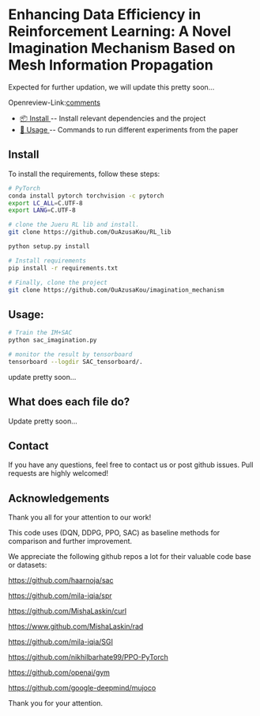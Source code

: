 # Enhancing Data Efficiency in Reinforcement Learning: A Novel Imagination Mechanism Based on Mesh Information Propagation
Expected for further updation, we will update this pretty soon...


Openreview-Link:[comments](https://openreview.net/forum?id=H8RgPl5OQX)

* [📦 Install ](#install) -- Install relevant dependencies and the project
* [🔧 Usage ](#usage) -- Commands to run different experiments from the paper

## Install 
To install the requirements, follow these steps:
```bash
# PyTorch
conda install pytorch torchvision -c pytorch
export LC_ALL=C.UTF-8
export LANG=C.UTF-8

# clone the Jueru RL lib and install.
git clone https://github.com/OuAzusaKou/RL_lib

python setup.py install

# Install requirements
pip install -r requirements.txt

# Finally, clone the project
git clone https://github.com/OuAzusaKou/imagination_mechanism
```

## Usage:
```bash
# Train the IM+SAC
python sac_imagination.py

# monitor the result by tensorboard
tensorboard --logdir SAC_tensorboard/.
```
update pretty soon...

## What does each file do? 

Update pretty soon...

## Contact

If you have any questions, feel free to contact us or post github issues. Pull requests are highly welcomed!



## Acknowledgements

Thank you all for your attention to our work!

This code uses (DQN, DDPG, PPO, SAC) as baseline methods for comparison and further improvement.

We appreciate the following github repos a lot for their valuable code base or datasets:

https://github.com/haarnoja/sac

https://github.com/mila-iqia/spr

https://github.com/MishaLaskin/curl

https://www.github.com/MishaLaskin/rad

https://github.com/mila-iqia/SGI

https://github.com/nikhilbarhate99/PPO-PyTorch

https://github.com/openai/gym

https://github.com/google-deepmind/mujoco

Thank you for your attention.
